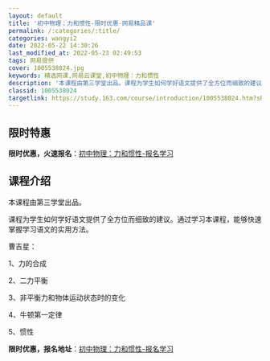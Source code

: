 ```yaml
---
layout: default
title: '初中物理：力和惯性-限时优惠-网易精品课'
permalink: /:categories/:title/
categories: wangyi2
date: 2022-05-22 14:30:26
last_modified_at: 2022-05-23 02:49:53
tags: 网易提供
cover: 1005538024.jpg
keywords: 精选网课,网易云课堂,初中物理：力和惯性
description: '本课程由第三学堂出品。课程为学生如何学好语文提供了全方位而细致的建议。通过学习本课程，能够快速掌握学习语文的实用方法。曹'
classid: 1005538024
targetlink: https://study.163.com/course/introduction/1005538024.htm?share=1&shareId=1025206652&utm_campaign=share&utm_medium=iphoneShare&utm_source=&utm_u=1025206652
---
```


## 限时特惠

**限时优惠，火速报名**：[初中物理：力和惯性-报名学习](https://study.163.com/course/introduction/1005538024.htm?share=1&shareId=1025206652&utm_campaign=share&utm_medium=iphoneShare&utm_source=&utm_u=1025206652)

## 课程介绍

本课程由第三学堂出品。



课程为学生如何学好语文提供了全方位而细致的建议。通过学习本课程，能够快速掌握学习语文的实用方法。



曹吉星：

1、力的合成 

2、二力平衡

3、非平衡力和物体运动状态时的变化

4、牛顿第一定律

5、惯性

**限时优惠，报名地址**：[初中物理：力和惯性-报名学习](https://study.163.com/course/introduction/1005538024.htm?share=1&shareId=1025206652&utm_campaign=share&utm_medium=iphoneShare&utm_source=&utm_u=1025206652)

